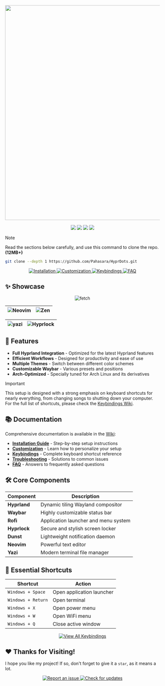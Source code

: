 <h3 align="center">
	<img src="https://github.com/user-attachments/assets/8c6f77b5-5421-4e92-b02c-bca0fd098b94" width="700"/><br/>
</h3>

<div align="center">
<p align="center">
    <a href="https://github.com/Pahasara/HyprDots/stargazers"><img src="https://img.shields.io/github/stars/Pahasara/HyprDots?colorA=32302f&colorB=7244b3&style=for-the-badge"></a>
    <a href="https://hyprland.org"><img src="https://img.shields.io/badge/Arch-Hyprland-blue.svg?style=for-the-badge&labelColor=32302f&color=258598"></a> 
    <a href="https://github.com/Pahasara/HyprDots/last-commit"><img src="https://img.shields.io/github/last-commit/Pahasara/HyprDots?colorA=32302f&colorB=05aa57&style=for-the-badge"></a>
    <a href="https://github.com/Pahasara/HyprDots/repo-size"><img src="https://img.shields.io/github/repo-size/Pahasara/HyprDots?colorA=32302f&colorB=b16286&style=for-the-badge"></a> 
</p>
</div>

> [!NOTE]
> Read the sections below carefully, and use this command to clone the repo. **(12MB+)**
> ```bash
> git clone --depth 1 https://github.com/Pahasara/HyprDots.git
> ```

<div align="center">
  <a href="https://github.com/Pahasara/HyprDots/wiki/Installation">
    <img src="https://img.shields.io/badge/📥 Installation-32302f?style=for-the-badge&logoColor=white&labelColor=258598&color=05aa57" alt="Installation"/>
  </a>
  <a href="https://github.com/Pahasara/HyprDots/wiki/Customization">
    <img src="https://img.shields.io/badge/🛠️ Customization-32302f?style=for-the-badge&logoColor=white&labelColor=b16286&color=7244b3" alt="Customization"/>
  </a>
  <a href="https://github.com/Pahasara/HyprDots/wiki/Keybindings">
    <img src="https://img.shields.io/badge/🎮 Keybindings-32302f?style=for-the-badge&logoColor=white&labelColor=d3869b&color=fb4934" alt="Keybindings"/>
  </a>
  <a href="https://github.com/Pahasara/HyprDots/wiki/FAQ">
    <img src="https://img.shields.io/badge/❓ FAQ-32302f?style=for-the-badge&logoColor=white&labelColor=8ec07c&color=fabd2f" alt="FAQ"/>
  </a>
</div>

## ✨ Showcase

<div align="center">
	
![fetch](https://github.com/user-attachments/assets/ba4ce6e4-1dc6-4d0c-a8fc-95a6a1a68cda)

| ![Neovim](https://github.com/user-attachments/assets/7c7e2449-a5ce-4685-9a7b-12aafbeb8b76) | ![Zen](https://github.com/user-attachments/assets/a550d33c-bd16-4a7f-babb-eeac57a48f25) |
|--|--|
	
| ![yazi](https://github.com/user-attachments/assets/298b1c19-6894-40fe-90ba-edb49fe0efc6) | ![Hyprlock](https://github.com/user-attachments/assets/96c451da-1ced-466d-8cea-3d11af68be8c) |
|--|--|

</div>

## 🚀 Features

- **Full Hyprland Integration** - Optimized for the latest Hyprland features
- **Efficient Workflows** - Designed for productivity and ease of use
- **Multiple Themes** - Switch between different color schemes
- **Customizable Waybar** - Various presets and positions
- **Arch-Optimized** - Specially tuned for Arch Linux and its derivatives

> [!IMPORTANT]
> This setup is designed with a strong emphasis on keyboard shortcuts for nearly everything, from changing songs to shutting down your computer. For the full list of shortcuts, please check the [Keybindings Wiki](https://github.com/Pahasara/HyprDots/wiki/Keybindings).

## 📚 Documentation

Comprehensive documentation is available in the [Wiki](https://github.com/Pahasara/HyprDots/wiki):

- [**Installation Guide**](https://github.com/Pahasara/HyprDots/wiki/Installation) - Step-by-step setup instructions
- [**Customization**](https://github.com/Pahasara/HyprDots/wiki/Customization) - Learn how to personalize your setup
- [**Keybindings**](https://github.com/Pahasara/HyprDots/wiki/Keybindings) - Complete keyboard shortcut reference
- [**Troubleshooting**](https://github.com/Pahasara/HyprDots/wiki/Troubleshooting) - Solutions to common issues
- [**FAQ**](https://github.com/Pahasara/HyprDots/wiki/FAQ) - Answers to frequently asked questions

## 🛠️ Core Components

| Component | Description |
|-----------|-------------|
| **Hyprland** | Dynamic tiling Wayland compositor |
| **Waybar** | Highly customizable status bar |
| **Rofi** | Application launcher and menu system |
| **Hyprlock** | Secure and stylish screen locker |
| **Dunst** | Lightweight notification daemon |
| **Neovim** | Powerful text editor |
| **Yazi** | Modern terminal file manager |

## 🔑 Essential Shortcuts

| Shortcut | Action |
|----------|--------|
| `Windows + Space` | Open application launcher |
| `Windows + Return` | Open terminal |
| `Windows + X` | Open power menu |
| `Windows + W` | Open WiFi menu |
| `Windows + Q` | Close active window |

<p align="center">
  <a href="https://github.com/Pahasara/HyprDots/wiki/Keybindings">
    <img src="https://img.shields.io/badge/View_All_Keybindings_→-32302f?style=for-the-badge&labelColor=d3869b&color=fb4934" alt="View All Keybindings" />
  </a>
</p>

## ❤️ Thanks for Visiting!

I hope you like my project! If so, don't forget to give it a `star`, as it means a lot.

<div align="center">
  <p>
    <a href="https://github.com/Pahasara/HyprDots/issues">
      <img src="https://img.shields.io/badge/🐛 Report an issue-32302f?style=for-the-badge&labelColor=05aa57&color=b16286" alt="Report an issue" />
    </a>
    <a href="https://github.com/Pahasara/HyprDots/commits/main">
      <img src="https://img.shields.io/badge/🔄 Check for updates-32302f?style=for-the-badge&labelColor=fabd2f&color=8ec07c" alt="Check for updates" />
    </a>
  </p>
</div>
